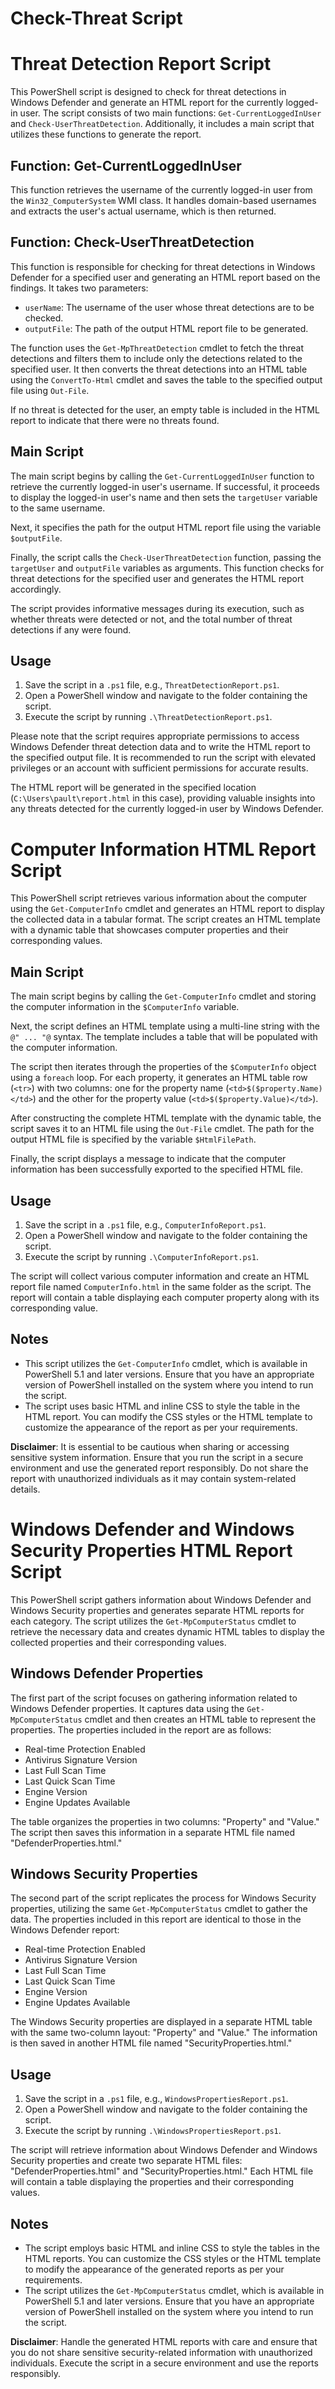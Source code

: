 # Check-Threat Script



# Threat Detection Report Script

This PowerShell script is designed to check for threat detections in Windows Defender and generate an HTML report for the currently logged-in user. The script consists of two main functions: `Get-CurrentLoggedInUser` and `Check-UserThreatDetection`. Additionally, it includes a main script that utilizes these functions to generate the report.

## Function: Get-CurrentLoggedInUser

This function retrieves the username of the currently logged-in user from the `Win32_ComputerSystem` WMI class. It handles domain-based usernames and extracts the user's actual username, which is then returned.

## Function: Check-UserThreatDetection

This function is responsible for checking for threat detections in Windows Defender for a specified user and generating an HTML report based on the findings. It takes two parameters:

- `userName`: The username of the user whose threat detections are to be checked.
- `outputFile`: The path of the output HTML report file to be generated.

The function uses the `Get-MpThreatDetection` cmdlet to fetch the threat detections and filters them to include only the detections related to the specified user. It then converts the threat detections into an HTML table using the `ConvertTo-Html` cmdlet and saves the table to the specified output file using `Out-File`.

If no threat is detected for the user, an empty table is included in the HTML report to indicate that there were no threats found.

## Main Script

The main script begins by calling the `Get-CurrentLoggedInUser` function to retrieve the currently logged-in user's username. If successful, it proceeds to display the logged-in user's name and then sets the `targetUser` variable to the same username.

Next, it specifies the path for the output HTML report file using the variable `$outputFile`.

Finally, the script calls the `Check-UserThreatDetection` function, passing the `targetUser` and `outputFile` variables as arguments. This function checks for threat detections for the specified user and generates the HTML report accordingly.

The script provides informative messages during its execution, such as whether threats were detected or not, and the total number of threat detections if any were found.

## Usage

1. Save the script in a `.ps1` file, e.g., `ThreatDetectionReport.ps1`.
2. Open a PowerShell window and navigate to the folder containing the script.
3. Execute the script by running `.\ThreatDetectionReport.ps1`.

Please note that the script requires appropriate permissions to access Windows Defender threat detection data and to write the HTML report to the specified output file. It is recommended to run the script with elevated privileges or an account with sufficient permissions for accurate results.

The HTML report will be generated in the specified location (`C:\Users\pault\report.html` in this case), providing valuable insights into any threats detected for the currently logged-in user by Windows Defender.



# Computer Information HTML Report Script

This PowerShell script retrieves various information about the computer using the `Get-ComputerInfo` cmdlet and generates an HTML report to display the collected data in a tabular format. The script creates an HTML template with a dynamic table that showcases computer properties and their corresponding values.

## Main Script

The main script begins by calling the `Get-ComputerInfo` cmdlet and storing the computer information in the `$ComputerInfo` variable.

Next, the script defines an HTML template using a multi-line string with the `@" ... "@` syntax. The template includes a table that will be populated with the computer information.

The script then iterates through the properties of the `$ComputerInfo` object using a `foreach` loop. For each property, it generates an HTML table row (`<tr>`) with two columns: one for the property name (`<td>$($property.Name)</td>`) and the other for the property value (`<td>$($property.Value)</td>`).

After constructing the complete HTML template with the dynamic table, the script saves it to an HTML file using the `Out-File` cmdlet. The path for the output HTML file is specified by the variable `$HtmlFilePath`.

Finally, the script displays a message to indicate that the computer information has been successfully exported to the specified HTML file.

## Usage

1. Save the script in a `.ps1` file, e.g., `ComputerInfoReport.ps1`.
2. Open a PowerShell window and navigate to the folder containing the script.
3. Execute the script by running `.\ComputerInfoReport.ps1`.

The script will collect various computer information and create an HTML report file named `ComputerInfo.html` in the same folder as the script. The report will contain a table displaying each computer property along with its corresponding value.

## Notes

- This script utilizes the `Get-ComputerInfo` cmdlet, which is available in PowerShell 5.1 and later versions. Ensure that you have an appropriate version of PowerShell installed on the system where you intend to run the script.
- The script uses basic HTML and inline CSS to style the table in the HTML report. You can modify the CSS styles or the HTML template to customize the appearance of the report as per your requirements.

**Disclaimer**: It is essential to be cautious when sharing or accessing sensitive system information. Ensure that you run the script in a secure environment and use the generated report responsibly. Do not share the report with unauthorized individuals as it may contain system-related details.




# Windows Defender and Windows Security Properties HTML Report Script

This PowerShell script gathers information about Windows Defender and Windows Security properties and generates separate HTML reports for each category. The script utilizes the `Get-MpComputerStatus` cmdlet to retrieve the necessary data and creates dynamic HTML tables to display the collected properties and their corresponding values.

## Windows Defender Properties

The first part of the script focuses on gathering information related to Windows Defender properties. It captures data using the `Get-MpComputerStatus` cmdlet and then creates an HTML table to represent the properties. The properties included in the report are as follows:

- Real-time Protection Enabled
- Antivirus Signature Version
- Last Full Scan Time
- Last Quick Scan Time
- Engine Version
- Engine Updates Available

The table organizes the properties in two columns: "Property" and "Value." The script then saves this information in a separate HTML file named "DefenderProperties.html."

## Windows Security Properties

The second part of the script replicates the process for Windows Security properties, utilizing the same `Get-MpComputerStatus` cmdlet to gather the data. The properties included in this report are identical to those in the Windows Defender report:

- Real-time Protection Enabled
- Antivirus Signature Version
- Last Full Scan Time
- Last Quick Scan Time
- Engine Version
- Engine Updates Available

The Windows Security properties are displayed in a separate HTML table with the same two-column layout: "Property" and "Value." The information is then saved in another HTML file named "SecurityProperties.html."

## Usage

1. Save the script in a `.ps1` file, e.g., `WindowsPropertiesReport.ps1`.
2. Open a PowerShell window and navigate to the folder containing the script.
3. Execute the script by running `.\WindowsPropertiesReport.ps1`.

The script will retrieve information about Windows Defender and Windows Security properties and create two separate HTML files: "DefenderProperties.html" and "SecurityProperties.html." Each HTML file will contain a table displaying the properties and their corresponding values.

## Notes

- The script employs basic HTML and inline CSS to style the tables in the HTML reports. You can customize the CSS styles or the HTML template to modify the appearance of the generated reports as per your requirements.
- The script utilizes the `Get-MpComputerStatus` cmdlet, which is available in PowerShell 5.1 and later versions. Ensure that you have an appropriate version of PowerShell installed on the system where you intend to run the script.

**Disclaimer**: Handle the generated HTML reports with care and ensure that you do not share sensitive security-related information with unauthorized individuals. Execute the script in a secure environment and use the reports responsibly.
